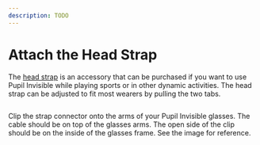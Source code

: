 ```yaml
---
description: TODO
---
```


# Attach the Head Strap

The [head strap](https://pupil-labs.com/products/invisible/accessories/) is an accessory that can be purchased if you want to use Pupil Invisible while playing sports or in other dynamic activities. The head strap can be adjusted to fit most wearers by pulling the two tabs.

<div style="display:flex;justify-content:center;" class="pb-4">
  <v-img
    :src="require('../../../media/invisible/how-tos/pi-strap.jpg')"
    max-width=100%
  >
  </v-img>
</div>

Clip the strap connector onto the arms of your Pupil Invisible glasses. The cable should be on top of the glasses arms. The open side of the clip should be on the inside of the glasses frame. See the image for reference.
